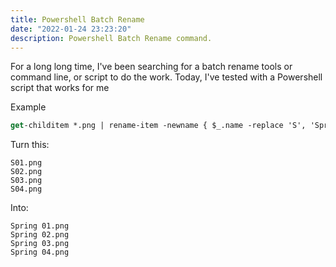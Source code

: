 ```yaml
---
title: Powershell Batch Rename 
date: "2022-01-24 23:23:20"
description: Powershell Batch Rename command.
---
```


For a long long time, I've been searching for a batch rename tools or command line, or script to do the work. Today, I've tested with a Powershell script that works for me

Example
```ps
get-childitem *.png | rename-item -newname { $_.name -replace 'S', 'Spring '}
```

Turn this:
```
S01.png
S02.png
S03.png
S04.png
```
Into: 
```
Spring 01.png
Spring 02.png
Spring 03.png
Spring 04.png
```


